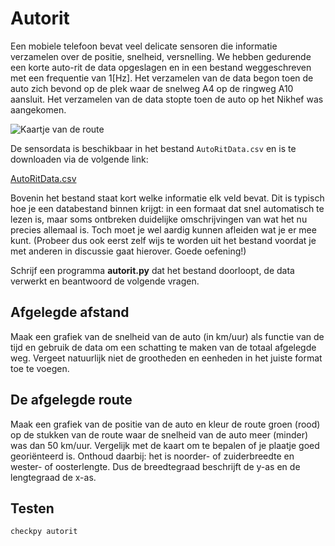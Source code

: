 # Autorit
    
Een mobiele telefoon bevat veel delicate sensoren die informatie verzamelen over de positie, snelheid, versnelling. We hebben gedurende een korte auto-rit de data opgeslagen en in een bestand weggeschreven met een frequentie van 1[Hz]. Het verzamelen van de data begon toen de auto zich bevond op de plek waar de snelweg A4 op de ringweg A10 aansluit. Het verzamelen van de data stopte toen de auto op het Nikhef was aangekomen.

![Kaartje van de route](../assets/KaartAmsterdamKlein.png)

De sensordata is beschikbaar in het bestand `AutoRitData.csv` en is te downloaden via de volgende link:

[AutoRitData.csv](../data/AutoRitData.csv)

Bovenin het bestand staat kort welke informatie elk veld bevat. Dit is typisch hoe je een databestand binnen krijgt: in een formaat dat snel automatisch te lezen is, maar soms ontbreken duidelijke omschrijvingen van wat het nu precies allemaal is. Toch moet je wel aardig kunnen afleiden wat je er mee kunt. (Probeer dus ook eerst zelf wijs te worden uit het bestand voordat je met anderen in discussie gaat hierover. Goede oefening!)

Schrijf een programma **autorit.py** dat het bestand doorloopt, de data verwerkt en beantwoord de volgende vragen.

## Afgelegde afstand

Maak een grafiek van de snelheid van de auto (in km/uur) als functie van de tijd en gebruik de data om een schatting te maken van de totaal afgelegde weg. Vergeet natuurlijk niet de grootheden en eenheden in het juiste format toe te voegen.

## De afgelegde route

Maak een grafiek van de positie van de auto en kleur de route groen (rood) op de stukken van de route waar de snelheid van de auto meer (minder) was dan 50 km/uur. Vergelijk met de kaart om te bepalen of je plaatje goed georiënteerd is. Onthoud daarbij: het is noorder- of zuiderbreedte en wester- of oosterlengte. Dus de breedtegraad beschrijft de y-as en de lengtegraad de x-as.

## Testen

    checkpy autorit
